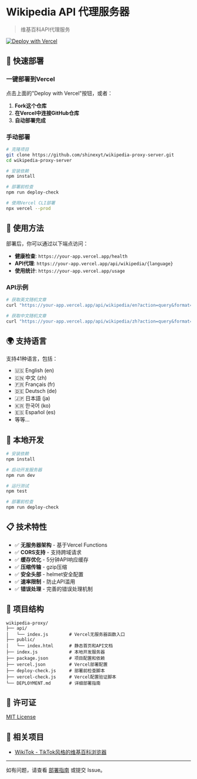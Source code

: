 # Wikipedia API 代理服务器

> 维基百科API代理服务

[![Deploy with Vercel](https://vercel.com/button)](https://vercel.com/new/clone?repository-url=https%3A%2F%2Fgithub.com%2Fshinexyt%2Fwikipedia-proxy-server)

## 🚀 快速部署

### 一键部署到Vercel

点击上面的"Deploy with Vercel"按钮，或者：

1. **Fork这个仓库**
2. **在Vercel中连接GitHub仓库**
3. **自动部署完成**

### 手动部署

```bash
# 克隆项目
git clone https://github.com/shinexyt/wikipedia-proxy-server.git
cd wikipedia-proxy-server

# 安装依赖
npm install

# 部署前检查
npm run deploy-check

# 使用Vercel CLI部署
npx vercel --prod
```

## 📖 使用方法

部署后，你可以通过以下端点访问：

- **健康检查**: `https://your-app.vercel.app/health`
- **API代理**: `https://your-app.vercel.app/api/wikipedia/{language}`
- **使用统计**: `https://your-app.vercel.app/usage`

### API示例

```bash
# 获取英文随机文章
curl "https://your-app.vercel.app/api/wikipedia/en?action=query&format=json&generator=random&grnnamespace=0&prop=extracts|info|pageimages&grnlimit=5"

# 获取中文随机文章  
curl "https://your-app.vercel.app/api/wikipedia/zh?action=query&format=json&generator=random&grnnamespace=0&prop=extracts|info|pageimages&grnlimit=5"
```

## 🌍 支持语言

支持41种语言，包括：
- 🇺🇸 English (en)
- 🇨🇳 中文 (zh)
- 🇫🇷 Français (fr)
- 🇩🇪 Deutsch (de)
- 🇯🇵 日本語 (ja)
- 🇰🇷 한국어 (ko)
- 🇪🇸 Español (es)
- 等等...

## 🔧 本地开发

```bash
# 安装依赖
npm install

# 启动开发服务器
npm run dev

# 运行测试
npm test

# 部署前检查
npm run deploy-check
```

## 📋 技术特性

- ✅ **无服务器架构** - 基于Vercel Functions
- ✅ **CORS支持** - 支持跨域请求
- ✅ **缓存优化** - 5分钟API响应缓存
- ✅ **压缩传输** - gzip压缩
- ✅ **安全头部** - helmet安全配置
- ✅ **速率限制** - 防止API滥用
- ✅ **错误处理** - 完善的错误处理机制

## 📁 项目结构

```
wikipedia-proxy/
├── api/
│   └── index.js        # Vercel无服务器函数入口
├── public/
│   └── index.html      # 静态首页和API文档
├── index.js            # 本地开发服务器
├── package.json        # 项目配置和依赖
├── vercel.json         # Vercel部署配置
├── deploy-check.js     # 部署前检查脚本
├── vercel-check.js     # Vercel配置验证脚本
└── DEPLOYMENT.md       # 详细部署指南
```

## 📄 许可证

[MIT License](LICENSE)

## 🔗 相关项目

- [WikiTok - TikTok风格的维基百科浏览器](https://github.com/shinexyt/wikitok)

---

如有问题，请查看 [部署指南](DEPLOYMENT.md) 或提交 Issue。
